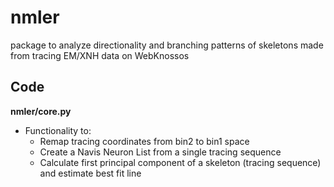 # nmler
package to analyze directionality and branching patterns of skeletons made from tracing EM/XNH data on WebKnossos

## Code

**nmler/core.py** 
  - Functionality to:
    - Remap tracing coordinates from bin2 to bin1 space
    - Create a Navis Neuron List from a single tracing sequence
    - Calculate first principal component of a skeleton (tracing sequence) and estimate best fit line

